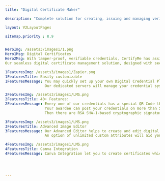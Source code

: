 ```yaml
---
title: "Digital Certificate Maker"

description: "Complete solution for creating, issuing and managing verifiable digital certificates"

layout: V2LayoutPages

sitemap.priority : 0.9


HeroImg: /assets3/images1/1.png
Hero1Msg: Digital Certificates
Hero2Msg: With tamper-proof, verifiable credentials, CertifyMe has assisted 1000+ users in 190 countries.
Our seamless digital certificate management solution, designed with security first in mind, allows you to create, issue, and manage verifiable certificates.

1FeaturesImg: /assets3/images1/Zapier.png
1FeaturesTitle: Easily customizable
1FeaturesMessage: You may quickly set up your own Digital Credential Platform in the business domain with CertifyMe's White Labeled solutions. 
                  Our dedicated servers will manage your credential systems, guaranteeing a high level of security and customization.

2FeaturesImg: /assets3/images1/LMS.png
2FeaturesTitle: 40+ Features:
2FeaturesMessage: Every one of our credentials has a special QR Code that can be connected to the recipient's unique IDs. 
                  Your awardee can post your credentials on more than 50+ social media platforms effortlessly thanks to CertifyMe. 
                  Then there are RSA SHA-1-based cryptographic signatures, Id Tagging, barcodes, and more.

3FeaturesImg: /assets3/images1/LMS.png
3FeaturesTitle: Advanced Image Editor
3FeaturesMessage: Our Advanced Editor helps to create and edit digital certificates.
                  An option of unlimited custom attributes will aid you to use the placeholders as per your requirement.

4FeaturesImg: /assets3/images1/LMS.png
4FeaturesTitle: Canva Integration
4FeaturesMessage: Canva Integration let you to create certificates which is more flexible and user friendly.




---
```

